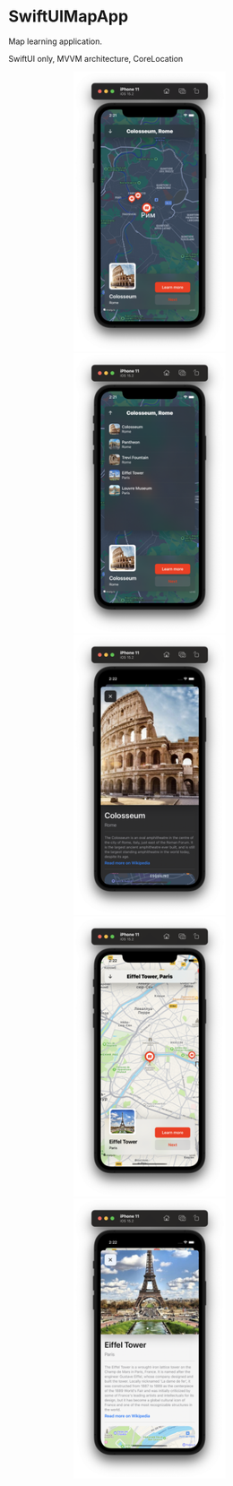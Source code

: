# SwiftUIMapApp

Map learning application.

SwiftUI only, MVVM architecture, CoreLocation


<div align="center">
<img src="screenshots/home1.png" height="500" alt="Screenshot"/>
<img src="screenshots/home2.png" height="500" alt="Screenshot"/>
<img src="screenshots/home3.png" height="500" alt="Screenshot"/>
<img src="screenshots/home4.png" height="500" alt="Screenshot"/>
<img src="screenshots/home5.png" height="500" alt="Screenshot"/>
</div>
